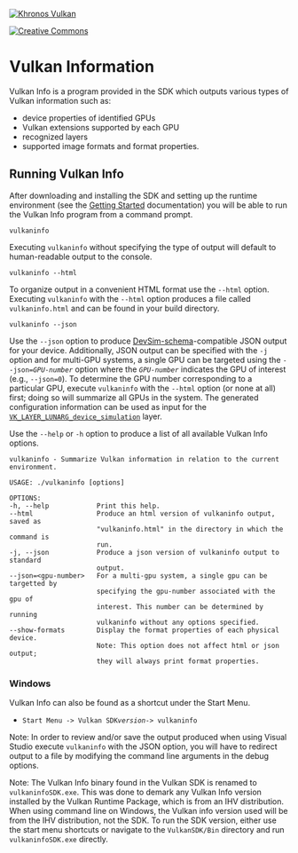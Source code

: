 <!-- markdownlint-disable MD041 -->
<!-- Copyright 2015-2019 LunarG, Inc. -->

[![Khronos Vulkan][1]][2]

[1]: https://vulkan.lunarg.com/img/Vulkan_100px_Dec16.png "https://www.khronos.org/vulkan/"
[2]: https://www.khronos.org/vulkan/

[![Creative Commons][3]][4]

[3]: https://i.creativecommons.org/l/by-nd/4.0/88x31.png "Creative Commons License"
[4]: https://creativecommons.org/licenses/by-nd/4.0/

# Vulkan Information

Vulkan Info is a program provided in the SDK which outputs various types of Vulkan information such as:
- device properties of identified GPUs
- Vulkan extensions supported by each GPU
- recognized layers
- supported image formats and format properties.

## Running Vulkan Info

After downloading and installing the SDK and setting up the runtime environment (see the [Getting Started](./getting_started.md#user-content-download-the-sdk) documentation) you will be able to run the Vulkan Info program from a command prompt.

```
vulkaninfo
```

Executing `vulkaninfo` without specifying the type of output will default to human-readable output to the console.

```
vulkaninfo --html
```

To organize output in a convenient HTML format use the `--html` option. Executing `vulkaninfo` with the `--html` option produces a file called `vulkaninfo.html` and can be found in your build directory.

```
vulkaninfo --json
```

 Use the `--json` option to produce [DevSim-schema](https://schema.khronos.org/vulkan/devsim_1_0_0.json)-compatible JSON output for your device. Additionally, JSON output can be specified with the `-j` option and for multi-GPU systems, a single GPU can be targeted using the `--json=`*`GPU-number`* option where the *`GPU-number`* indicates the GPU of interest (e.g., `--json=0`). To determine the GPU number corresponding to a particular GPU, execute `vulkaninfo` with the `--html` option (or none at all) first; doing so will summarize all GPUs in the system.
 The generated configuration information can be used as input for the [`VK_LAYER_LUNARG_device_simulation`](./device_simulation_layer.html) layer.


 Use the `--help` or `-h` option to produce a list of all available Vulkan Info options.
```
vulkaninfo - Summarize Vulkan information in relation to the current environment.

USAGE: ./vulkaninfo [options]

OPTIONS:
-h, --help            Print this help.
--html                Produce an html version of vulkaninfo output, saved as
                      "vulkaninfo.html" in the directory in which the command is
                      run.
-j, --json            Produce a json version of vulkaninfo output to standard
                      output.
--json=<gpu-number>   For a multi-gpu system, a single gpu can be targetted by
                      specifying the gpu-number associated with the gpu of
                      interest. This number can be determined by running
                      vulkaninfo without any options specified.
--show-formats        Display the format properties of each physical device.
                      Note: This option does not affect html or json output;
                      they will always print format properties.

```

### Windows

Vulkan Info can also be found as a shortcut under the Start Menu.
* `Start Menu -> Vulkan SDK`*`version`*`-> vulkaninfo`

Note: In order to review and/or save the output produced when using Visual Studio execute `vulkaninfo` with the JSON option, you will have to redirect output to a file by modifying the command line arguments in the debug options.

Note: The Vulkan Info binary found in the Vulkan SDK is renamed to `vulkaninfoSDK.exe`. This was done to demark any Vulkan Info version installed by the Vulkan Runtime Package, which is from an IHV distribution. When using command line on Windows, the Vulkan info version used will be from the IHV distribution, not the SDK. To run the SDK version, either use the start menu shortcuts or navigate to the `VulkanSDK/Bin` directory and run `vulkaninfoSDK.exe` directly.
